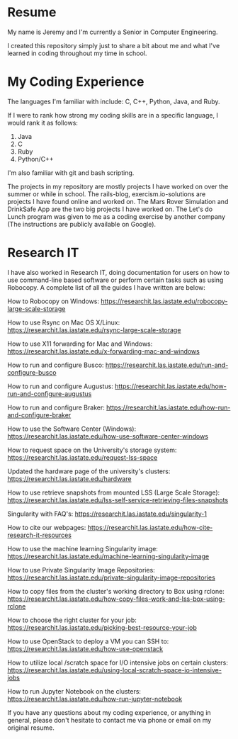 # Resume

My name is Jeremy and I'm currently a Senior in Computer Engineering. 

I created this repository simply just to share a bit about me and what I've learned in coding throughout my time in school. 

# My Coding Experience

The languages I'm familiar with include: C, C++, Python, Java, and Ruby.

If I were to rank how strong my coding skills are in a specific language, I would rank it as follows:

1. Java
2. C
4. Ruby
3. Python/C++

I'm also familiar with git and bash scripting.

The projects in my repository are mostly projects I have worked on over the summer or while in school. The rails-blog, exercism.io-solutions are projects I have found online and worked on. The Mars Rover Simulation and DrinkSafe App are the two big projects I have worked on. The Let's do Lunch program was given to me as a coding exercise by another company (The instructions are publicly available on Google). 

# Research IT 

I have also worked in Research IT, doing documentation for users on how to use command-line based software or perform certain tasks such as using Robocopy. A complete list of all the guides I have written are below: 

How to Robocopy on Windows:
https://researchit.las.iastate.edu/robocopy-large-scale-storage

How to use Rsync on Mac OS X/Linux:
https://researchit.las.iastate.edu/rsync-large-scale-storage

How to use X11 forwarding for Mac and Windows:
https://researchit.las.iastate.edu/x-forwarding-mac-and-windows

How to run and configure Busco:
https://researchit.las.iastate.edu/run-and-configure-busco

How to run and configure Augustus:
https://researchit.las.iastate.edu/how-run-and-configure-augustus

How to run and configure Braker:
https://researchit.las.iastate.edu/how-run-and-configure-braker

How to use the Software Center (Windows):
https://researchit.las.iastate.edu/how-use-software-center-windows

How to request space on the University's storage system:
https://researchit.las.iastate.edu/request-lss-space

Updated the hardware page of the university's clusters:
https://researchit.las.iastate.edu/hardware

How to use retrieve snapshots from mounted LSS (Large Scale Storage):
https://researchit.las.iastate.edu/lss-self-service-retrieving-files-snapshots

Singularity with FAQ's:
https://researchit.las.iastate.edu/singularity-1

How to cite our webpages:
https://researchit.las.iastate.edu/how-cite-research-it-resources

How to use the machine learning Singularity image:
https://researchit.las.iastate.edu/machine-learning-singularity-image

How to use Private Singularity Image Repositories:
https://researchit.las.iastate.edu/private-singularity-image-repositories

How to copy files from the cluster's working directory to Box using rclone:
https://researchit.las.iastate.edu/how-copy-files-work-and-lss-box-using-rclone

How to choose the right cluster for your job:
https://researchit.las.iastate.edu/picking-best-resource-your-job

How to use OpenStack to deploy a VM you can SSH to:
https://researchit.las.iastate.edu/how-use-openstack

How to utilize local /scratch space for I/O intensive jobs on certain clusters:
https://researchit.las.iastate.edu/using-local-scratch-space-io-intensive-jobs

How to run Jupyter Notebook on the clusters:
https://researchit.las.iastate.edu/how-run-jupyter-notebook

If you have any questions about my coding experience, or anything in general, please don't hesitate to contact me via phone or email on my original resume. 
